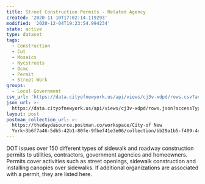 ```yaml
---
title: Street Construction Permits - Related Agency
created: '2020-11-10T17:02:14.119293'
modified: '2020-12-04T19:23:54.994234'
state: active
type: dataset
tags:
  - Construction
  - Cut
  - Mosaics
  - Nycstreets
  - Ocmc
  - Permit
  - Street Work
groups:
  - Local Government
csv_url: 'https://data.cityofnewyork.us/api/views/cj3v-xdpd/rows.csv?accessType=DOWNLOAD'
json_url: >-
  https://data.cityofnewyork.us/api/views/cj3v-xdpd/rows.json?accessType=DOWNLOAD
layout: post
postman_collection_url: >-
  https://thedaydasource.postman.co/workspace/City-of New
  York~3b6f7a46-5db5-42b1-80fe-9fbef41e3e06/collection/bb29a1b5-f409-4e31-ae73-c2853cfb7874
---
```

DOT issues over 150 different types of sidewalk and roadway construction permits to utilities, contractors, government agencies and homeowners. Permits cover activities such as street openings, sidewalk construction and installing canopies over sidewalks.
If additional organizations are associated with a permit, they are listed here.
